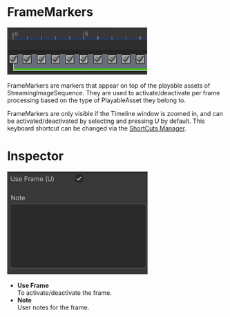 # FrameMarkers

![FrameMarkers](../images/FrameMarkers.png)

FrameMarkers are markers that appear on top of the playable assets of StreamingImageSequence.
They are used to activate/deactivate per frame processing based on the type of PlayableAsset they belong to.

FrameMarkers are only visible if the Timeline window is zoomed in, and can be activated/deactivated
by selecting and pressing *U* by default. This keyboard shortcut can be changed via the 
[ShortCuts Manager](https://docs.unity3d.com/Manual/UnityHotkeys.html).


# Inspector

![FrameMarkersInspector](../images/FrameMarkersInspector.png)

* **Use Frame**   
  To activate/deactivate the frame.
* **Note**  
  User notes for the frame.





